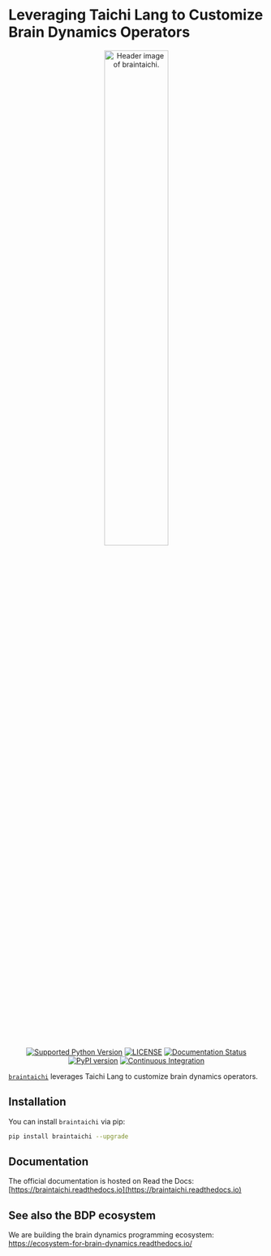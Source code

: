 # Leveraging Taichi Lang to Customize Brain Dynamics Operators


<p align="center">
  	<img alt="Header image of braintaichi." src="https://github.com/chaoming0625/braintaichi/blob/main/docs/_static/braintaichi.jpg" width=50%>
</p> 



<p align="center">
	<a href="https://pypi.org/project/braintaichi/"><img alt="Supported Python Version" src="https://img.shields.io/pypi/pyversions/braintaichi"></a>
	<a href="https://github.com/chaoming0625/braintaichi/blob/main/LICENSE"><img alt="LICENSE" src="https://img.shields.io/badge/License-Apache%202.0-blue.svg"></a>
    <a href='https://braintaichi.readthedocs.io/en/latest/?badge=latest'>
        <img src='https://readthedocs.org/projects/braintaichi/badge/?version=latest' alt='Documentation Status' />
    </a>  	
    <a href="https://badge.fury.io/py/braintaichi"><img alt="PyPI version" src="https://badge.fury.io/py/braintaichi.svg"></a>
    <a href="https://github.com/chaoming0625/braintaichi/actions/workflows/CI.yml"><img alt="Continuous Integration" src="https://github.com/chaoming0625/braintaichi/actions/workflows/CI.yml/badge.svg"></a>
</p>


[``braintaichi``](https://github.com/chaoming0625/braintaichi) leverages Taichi Lang to customize brain dynamics operators.


## Installation

You can install ``braintaichi`` via pip:

```bash
pip install braintaichi --upgrade
```

## Documentation

The official documentation is hosted on Read the Docs: [https://braintaichi.readthedocs.io](https://braintaichi.readthedocs.io)


## See also the BDP ecosystem

We are building the brain dynamics programming ecosystem: https://ecosystem-for-brain-dynamics.readthedocs.io/


